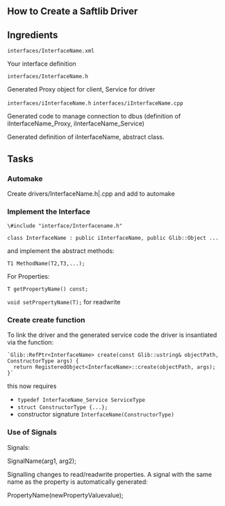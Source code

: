 ## How to Create a Saftlib Driver

## Ingredients
`interfaces/InterfaceName.xml`

Your interface definition

`interfaces/InterfaceName.h`

Generated Proxy object for client, Service for driver

`interfaces/iInterfaceName.h`
`interfaces/iInterfaceName.cpp`

Generated code to manage connection to dbus (definition of iInterfaceName_Proxy, iInterfaceName_Service)

Generated definition of iInterfaceName, abstract class.

## Tasks

### Automake

Create drivers/InterfaceName.h|.cpp and add to automake

### Implement the Interface

`\#include "interface/Interfacename.h"`

`class InterfaceName : public iInterfaceName, public Glib::Object ...`

and implement the abstract methods:

`T1 MethodName(T2,T3,...);`

For Properties:

`T getPropertyName() const;`

`void setPropertyName(T);` for readwrite

### Create create function
To link the driver and the generated service code the driver is insantiated via the function:

    `Glib::RefPtr<InterfaceName> create(const Glib::ustring& objectPath, ConstructorType args) {
      return RegisteredObject<InterfaceName>::create(objectPath, args);
    }`

this now requires
* `typedef InterfaceName_Service ServiceType`
* `struct ConstructorType {...};`
* constructor signature `InterfaceName(ConstructorType)`

### Use of Signals
Signals:

SignalName(arg1, arg2);

Signalling changes to read/readwrite properties. A signal with the same name as the property is automatically generated:

PropertyName(newPropertyValuevalue);
